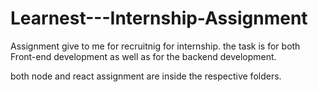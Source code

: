 # Learnest---Internship-Assignment
Assignment give to me for recruitnig for internship. the task is for both Front-end development as well as for the backend development.


both node and react assignment are inside the respective folders.
